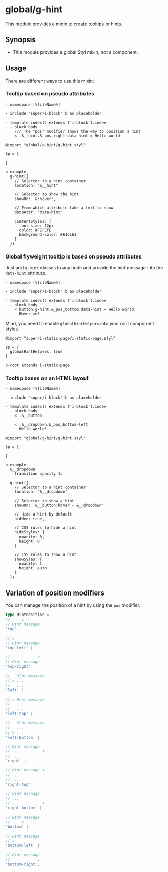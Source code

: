 # global/g-hint

This module provides a mixin to create tooltips or hints.

## Synopsis

* This module provides a global Styl mixin, not a component.

## Usage

There are different ways to use this mixin:

### Tooltip based on pseudo attributes

```
- namespace [%fileName%]

- include 'super/i-block'|b as placeholder

- template index() extends ['i-block'].index
  - block body
    /// The "pos" modifier shows the way to position a hint
    < .&__hint.&_pos_right data-hint = Hello world
```

```stylus
@import "global/g-hint/g-hint.styl"

$p = {

}

b-example
  g-hint({
    // Selector to a hint container
    location: "&__hint"

    // Selector to show the hint
    showOn: '&:hover',

    // From which attribute take a text to show
    dataAttr: 'data-hint'

    contentStyles: {
      font-size: 12px
      color: #FEFEFE
      background-color: #616161
    }
  })
```

### Global flyweight tooltip is based on pseudo attributes

Just add `g-hint` classes to any node and provide the hint message into the `data-hint` attribute.

```
- namespace [%fileName%]

- include 'super/i-block'|b as placeholder

- template index() extends ['i-block'].index
  - block body
    < button.g-hint.&_pos_bottom data-hint = Hello world
      Hover me!
```

Mind, you need to enable `globalHintHelpers` into your root component styles.

```stylus
@import "super/i-static-page/i-static-page.styl"

$p = {
  globalHintHelpers: true
}

p-root extends i-static-page
```

### Tooltip bases on an HTML layout

```
- namespace [%fileName%]

- include 'super/i-block'|b as placeholder

- template index() extends ['i-block'].index
  - block body
    < .&__button

    < .&__dropdown.&_pos_bottom-left
      Hello world!
```

```stylus
@import "global/g-hint/g-hint.styl"

$p = {

}

b-example
  &__dropdown
    transition opacity 1s

  g-hint({
    // Selector to a hint container
    location: "&__dropdown"

    // Selector to show a hint
    showOn: '&__button:hover + &__dropdown'

    // Hide a hint by default
    hidden: true,

    // CSS rules to hide a hint
    hideStyles: {
      opacity: 0,
      height: 0
    }

    // CSS rules to show a hint
    showSyles: {
      opacity: 1
      height: auto
    }
  })
```

## Variation of position modifiers

You can manage the position of a hint by using the `pos` modifier.

```typescript
type HintPosition =
//     v
// Hint message
'top' |

// v
// Hint message
'top-left' |

//            v
// Hint message
'top-right' |

//   Hint message
// > ...
//   ...
'left' |

// > Hint message
//   ...
//   ...
'left-top' |

//   Hint message
//   ...
// > ...
'left-bottom' |

// Hint message
// ...          <
// ...
'right' |

// Hint message <
// ...
// ...
'right-top' |

// Hint message
// ...
// ...          <
'right-bottom' |

// Hint message
//     v
'bottom' |

// Hint message
// v
'bottom-left' |

// Hint message
//            v
'bottom-right';
```
